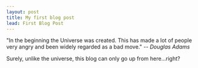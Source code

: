 ```yaml
---
layout: post
title: My first blog post
lead: First Blog Post
---
```


"In the beginning the Universe was created. This has made a lot of people very angry and been widely regarded as a bad move." <cite>-- Douglas Adams</cite>

Surely, unlike the universe, this blog can only go up from here...right?